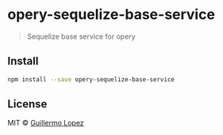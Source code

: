# opery-sequelize-base-service

> Sequelize base service for opery


## Install

```bash
npm install --save opery-sequelize-base-service
```

## License

MIT © [Guillermo Lopez](http://www.guillermolopez.net)